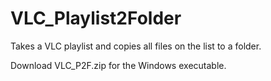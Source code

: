 # VLC_Playlist2Folder
Takes a VLC playlist and copies all files on the list to a folder.

Download VLC_P2F.zip for the Windows executable.
